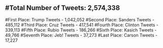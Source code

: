#Total Number of Tweets: 2,574,338 
---
#First Place: Trump Tweets - 1,042,052
#Second Place: Sanders Tweets - 485,112
#Third Place: Cruz Tweets - 417,541
#Fourth Place: Clinton Tweets - 339,113
#Fifth Place: Rubio Tweets - 186,266
#Sixth Place: Kasich Tweets - 49,766
#Seventh Place: Jeb! Tweets - 37,273
#Last Place: Carson Tweets - 17,227
